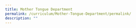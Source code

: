 ```yaml
---
title: Mother Tongue Department
permalink: /curriculum/Mother-Tongue-Department/permalink/
description: ""
---
```

